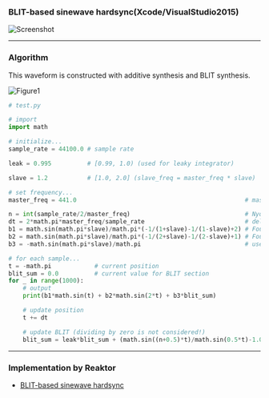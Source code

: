 ### BLIT-based sinewave hardsync(Xcode/VisualStudio2015)

![Screenshot](https://raw.github.com/fukuroder/BLIT-based_sinewave_hardsync/master/screenshot.png)

- - -

### Algorithm
This waveform is constructed with additive synthesis and BLIT synthesis.

![Figure1](https://raw.github.com/fukuroder/BLIT-based_sinewave_hardsync/master/figure1.png)

```python
# test.py

# import
import math

# initialize...
sample_rate = 44100.0 # sample rate

leak = 0.995          # [0.99, 1.0) (used for leaky integrator)

slave = 1.2           # [1.0, 2.0] (slave_freq = master_freq * slave)

# set frequency...
master_freq = 441.0                                               # master frequency

n = int(sample_rate/2/master_freq)                                # Nyquist limit
dt = 2*math.pi*master_freq/sample_rate                            # delta t
b1 = math.sin(math.pi*slave)/math.pi*(-1/(1+slave)-1/(1-slave)+2) # Fourier coefficient for sin(2*PI*1*t)
b2 = math.sin(math.pi*slave)/math.pi*(-1/(2+slave)-1/(2-slave)+1) # Fourier coefficient for sin(2*PI*2*t)
b3 = -math.sin(math.pi*slave)/math.pi                             # used for BLIT section

# for each sample...
t = -math.pi            # current position
blit_sum = 0.0          # current value for BLIT section
for _ in range(1000):
    # output
    print(b1*math.sin(t) + b2*math.sin(2*t) + b3*blit_sum)

    # update position
    t += dt

    # update BLIT (dividing by zero is not considered!)
    blit_sum = leak*blit_sum + (math.sin((n+0.5)*t)/math.sin(0.5*t)-1.0)*dt
```

- - -

### Implementation by Reaktor
* [BLIT-based sinewave hardsync](http://www.native-instruments.com/jp/community/reaktor-user-library/entry/show/7639/)
